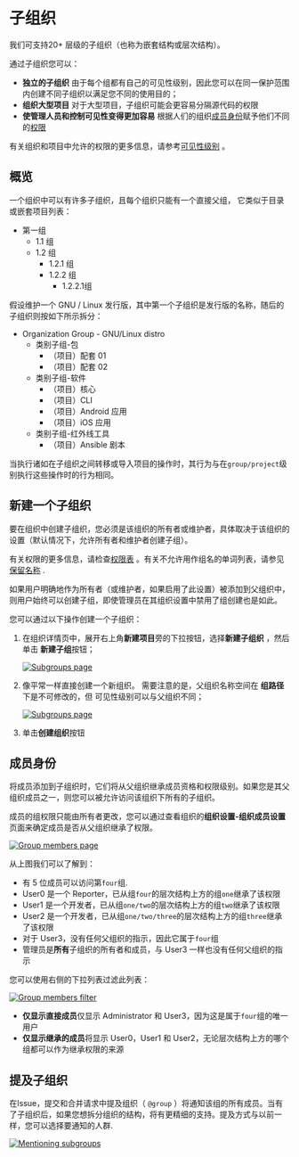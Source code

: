 # 子组织[](#子组织 "Permalink")

我们可支持20+ 层级的子组织（也称为嵌套结构或层次结构）。

通过子组织您可以：

*   **独立的子组织** 由于每个组都有自己的可见性级别，因此您可以在同一保护范围内创建不同子组织以满足您不同的使用目的；
*   **组织大型项目** 对于大型项目，子组织可能会更容易分隔源代码的权限
*   **使管理人员和控制可见性变得更加容易** 根据人们的组织[成员身份](#成员身份)赋予他们不同的[权限](../../permissions.html#group-members-permissions) 

有关组织和项目中允许的权限的更多信息，请参考[可见性级别](../../../development/permissions.html#general-permissions) 。

## 概览[](#概览 "Permalink")

一个组织中可以有许多子组织，且每个组织只能有一个直接父组， 它类似于目录或嵌套项目列表：

*   第一组
    *   1.1 组
    *   1.2 组
        *   1.2.1 组
        *   1.2.2 组
            *   1.2.2.1组

假设维护一个 GNU / Linux 发行版，其中第一个子组织是发行版的名称，随后的子组织则按如下所示拆分：

*   Organization Group - GNU/Linux distro
    *   类别子组-包
        *   （项目）配套 01
        *   （项目）配套 02
    *   类别子组-软件
        *   （项目）核心
        *   （项目）CLI
        *   （项目）Android 应用
        *   （项目）iOS 应用
    *   类别子组-红外线工具
        *   （项目）Ansible 剧本

当执行诸如在子组织之间转移或导入项目的操作时，其行为与在`group/project`级别执行这些操作时的行为相同。

## 新建一个子组织[](#新建一个子组织 "Permalink")

要在组织中创建子组织，您必须是该组织的所有者或维护者，具体取决于该组织的设置（默认情况下，允许所有者和维护者创建子组）。

有关权限的更多信息，请检查[权限表](../../permissions.html#group-members-permissions) 。有关不允许用作组名的单词列表，请参见[保留名称](../../reserved_names.html) .

如果用户明确地作为所有者（或维护者，如果启用了此设置）被添加到父组织中，则用户始终可以创建子组，即使管理员在其组织设置中禁用了组创建也是如此。

您可以通过以下操作创建一个子组织：

1.  在组织详情页中，展开右上角**新建项目**旁的下拉按钮，选择**新建子组织** ，然后单击 **新建子组**按钮；

    [![Subgroups page](img/c3c27ff673c33bcd50004c2adb617d5f.png)](img/create_subgroup_button.png)

2.  像平常一样直接创建一个新组织。 需要注意的是，父组织名称空间在 **组路径**下是不可修改的，但 可见性级别可以与父组织不同；

    [![Subgroups page](img/7fb24fed9f39dcdabb530523bcb8dc08.png)](img/create_new_group.png)

3.  单击**创建组织**按钮


## 成员身份[](#成员身份 "Permalink")

将成员添加到子组织时，它们将从父组织继承成员资格和权限级别。如果您是其父组织成员之一，则您可以被允许访问该组织下所有的子组织。

成员的组权限只能由所有者更改，您可以通过查看组织的**组织设置-组织成员设置**页面来确定成员是否从父组织继承了权限。

[![Group members page](img/e18ff80d06980688066f9ec9404bd2da.png)](img/group_members.png)

从上图我们可以了解到：

*   有 5 位成员可以访问第`four`组.
*   User0 是一个 Reporter，已从组`four`的层次结构上方的组`one`继承了该权限
*   User1 是一个开发者，已从组`one/two`的层次结构上方的组`two`继承了该权限
*   User2 是一个开发者，已从组`one/two/three`的层次结构上方的组`three`继承了该权限
*   对于 User3，没有任何父组织的指示，因此它属于`four`组
*   管理员是**所有**子组织的所有者和成员，与 User3 一样也没有任何父组织的指示

您可以使用右侧的下拉列表过滤此列表：

[![Group members filter](img/8215c374294289cd2bd24399439403fd.png)](img/group_members_filter_v12_6.png)

*   **仅显示直接成员**仅显示 Administrator 和 User3，因为这是属于`four`组的唯一用户
*   **仅显示继承的成员**将显示 User0，User1 和 User2，无论层次结构上方的哪个组都可以作为继承权限的来源

## 提及子组织[](#提及子组织 "Permalink")

在Issue，提交和合并请求中提及组织（ `@group` ）将通知该组的所有成员。当有了子组织后，如果您想拆分组织的结构，将有更精细的支持。提及方式与以前一样，您可以选择要通知的人群.

[![Mentioning subgroups](img/0d1089161431c5f21751458027d84535.png)](img/mention_subgroups.png)
